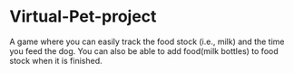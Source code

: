 # Virtual-Pet-project
A game where you can easily track the food stock (i.e., milk) and the time you feed the dog. You can also be able to add food(milk bottles) to food stock when it is finished.
